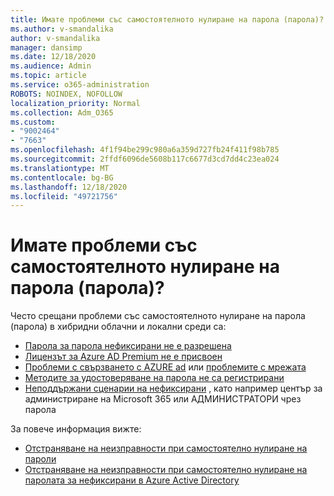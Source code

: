 ```yaml
---
title: Имате проблеми със самостоятелното нулиране на парола (парола)?
ms.author: v-smandalika
author: v-smandalika
manager: dansimp
ms.date: 12/18/2020
ms.audience: Admin
ms.topic: article
ms.service: o365-administration
ROBOTS: NOINDEX, NOFOLLOW
localization_priority: Normal
ms.collection: Adm_O365
ms.custom:
- "9002464"
- "7663"
ms.openlocfilehash: 4f1f94be299c980a6a359d727fb24f411f98b785
ms.sourcegitcommit: 2ffdf6096de5608b117c6677d3cd7dd4c23ea024
ms.translationtype: MT
ms.contentlocale: bg-BG
ms.lasthandoff: 12/18/2020
ms.locfileid: "49721756"
---
```

# <a name="having-self-service-password-reset-sspr-problems"></a>Имате проблеми със самостоятелното нулиране на парола (парола)?

Често срещани проблеми със самостоятелното нулиране на парола (парола) в хибридни облачни и локални среди са:

- [Парола за парола нефиксирани не е разрешена](https://docs.microsoft.com/azure/active-directory/authentication/tutorial-enable-sspr-writeback)
- [Лицензът за Azure AD Premium не е присвоен](https://docs.microsoft.com/azure/active-directory/authentication/concept-sspr-licensing)
- [Проблеми с свързването с AZURE ad](https://docs.microsoft.com/azure/active-directory/hybrid/tshoot-connect-sync-errors) или [проблемите с мрежата](https://docs.microsoft.com/azure/active-directory/hybrid/tshoot-connect-connectivity)
- [Методите за удостоверяване на парола не са регистрирани](https://mysignins.microsoft.com/security-info)
- [Неподдържани сценарии на нефиксирани](https://docs.microsoft.com/azure/active-directory/authentication/concept-sspr-writeback#unsupported-writeback-operations) , като например център за администриране на Microsoft 365 или АДМИНИСТРАТОРИ чрез парола


За повече информация вижте:

- [Отстраняване на неизправности при самостоятелно нулиране на пароли](https://docs.microsoft.com/azure/active-directory/authentication/troubleshoot-sspr)
- [Отстраняване на неизправности при самостоятелно нулиране на паролата за нефиксирани в Azure Active Directory](https://docs.microsoft.com/azure/active-directory/authentication/troubleshoot-sspr-writeback)
